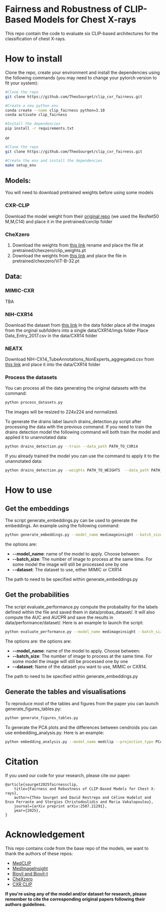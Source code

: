 # Fairness and Robustness of CLIP-Based Models for Chest X-rays
This repo contain the code to evaluate six CLIP-based architectures for the classification of chest X-rays.

# How to install
Clone the repo, create your environment and install the dependencies using the following commands (you may need to change your pytorch version to fit your system):

```sh
#Clone the repo
git clone https://github.com/TheoSourget/clip_cxr_fairness.git

#Create a new python env
conda create --name clip_fairness python=3.10
conda activate clip_fairness

#Install the dependencies
pip install -r requirements.txt
``` 

or

```sh
#Clone the repo
git clone https://github.com/TheoSourget/clip_cxr_fairness.git

#Create the env and install the dependencies
make setup_env
``` 

## Models:
You will need to download pretrained weights before using some models
### CXR-CLIP
Download the model weight from their [original repo](https://github.com/Soombit-ai/cxr-clip?tab=readme-ov-file#pre-trained-model-checkpoint) (we used the ResNet50 M,M,C14) and place it in the pretrained/cxrclip folder

### CheXzero
1. Download the weights from [this link](https://drive.google.com/drive/folders/1makFLiEMbSleYltaRxw81aBhEDMpVwno) rename and place the file at pretrained/chexzero/clip_weights.pt 
2. Download the weights from [this link](https://openaipublic.azureedge.net/clip/models/40d365715913c9da98579312b702a82c18be219cc2a73407c4526f58eba950af/ViT-B-32.pt) and place the file in pretrained/chexzero/ViT-B-32.pt

## Data:

### MIMIC-CXR
TBA

### NIH-CXR14
Download the dataset from [this link](https://www.kaggle.com/datasets/nih-chest-xrays/data)
In the data folder place all the images from the orginal subfolders into a single data/CXR14/imgs folder
Place Data_Entry_2017.csv in the data/CXR14 folder

### NEATX
Download NIH-CX14_TubeAnnotations_NonExperts_aggregated.csv from [this link](https://zenodo.org/records/14944064) and place it into the data/CXR14 folder

### Process the datasets
You can process all the data generating the original datasets with the command:
```sh
python process_datasets.py
```
The images will be resized to 224x224 and normalized.


To generate the drains label launch drains_detection.py script after processing the data with the previous command.
If you need to train the drains detection model the following command will both train the model and applied it to unannotated data:
```sh
python drains_detection.py --train --data_path PATH_TO_CXR14
``` 

If you already trained the model you can use the command to apply it to the unannotated data:
```sh
python drains_detection.py --weights PATH_TO_WEIGHTS  --data_path PATH_TO_CXR14
```

# How to use

## Get the embeddings
The script generate_embeddings.py can be used to generate the embeddings. An example using the following command:
```sh
python generate_embeddings.py --model_name medimageinsight --batch_size 32 --dataset MIMIC
``` 

the options are:
* **--model_name**: name of the model to apply. Choose between:
* **--batch_size**: The number of image to process at the same time. For some model the image will still be processed one by one
* **--dataset**: The dataset to use, either MIMIC or CXR14

The path to need to be specified within generate_embeddings.py

## Get the probabilities
The script evaluate_performance.py compute the probabality for the labels defined within the file and saved them in data/probas_dataset/. It will also compute the AUC and AUCPR and save the results in data/performance/dataset/.
Here is an example to launch the script:

```sh
python evaluate_performance.py --model_name medimageinsight --batch_size 32
```
The options are:
the options are:
* **--model_name**: name of the model to apply. Choose between:
* **--batch_size**: The number of image to process at the same time. For some model the image will still be processed one by one
* **--dataset**: Name of the dataset you want to use, MIMIC or CXR14.

The path to need to be specified within generate_embeddings.py


## Generate the tables and visualisations
To reproduce most of the tables and figures from the paper you can launch generate_figures_tables.py:
```sh
python generate_figures_tables.py
```

To generate the PCA plots and the differences between cendroids you can use embedding_analysis.py. Here is an example:
```sh
python embedding_analysis.py --model_name medclip --projection_type PCA
```


# Citation
If you used our code for your research, please cite our paper:

```
@article{sourget2025fairnessclip,
    title={Fairness and Robustness of CLIP-Based Models for Chest X-rays}, 
    author={Théo Sourget and David Restrepo and Céline Hudelot and Enzo Ferrante and Stergios Christodoulidis and Maria Vakalopoulou},
    journal={arXiv preprint arXiv:2507.21291},
    year={2025},
}
```

# Acknowledgement

This repo contains code from the base repo of the models, we want to thank the authors of these repos:
* [MedCLIP](https://github.com/RyanWangZf/MedCLIP)
* [MedImageInsight](https://huggingface.co/lion-ai/MedImageInsights)
* [Biovil and Biovil-t](https://github.com/microsoft/hi-ml/tree/e011bb996056f81e6cca98eae5b0f1223461dda1/hi-ml-multimodal)
* [CheXzero](https://github.com/rajpurkarlab/CheXzero)
* [CXR CLIP](https://github.com/Soombit-ai/cxr-clip)

**If you're using any of the model and/or dataset for research, please remember to cite the corresponding original papers following their authors guidelines.**
